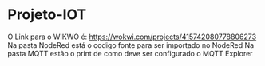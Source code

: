 # Projeto-IOT
O Link para o WIKWO é: https://wokwi.com/projects/415742080778806273
Na pasta NodeRed está o codigo fonte para ser importado no NodeRed
Na pasta MQTT estão o print de como deve ser configurado o MQTT Explorer
